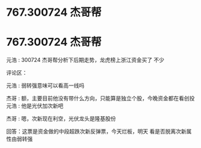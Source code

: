 # 767.300724 杰哥帮

# 767.300724 杰哥帮

元浩 : 300724 杰哥帮分析下后期走势，龙虎榜上浙江资金买了 不少

评论区：

元浩 : 弱转强意味可以看高一线吗

杰哥 : 额，主要目前他没有带什么方向，只能算是独立个股，今晚资金都在看创投 元浩 : 他是光伏加次新吧

杰哥 : 嗯，次新现在利空，光伏龙头是隆基股份

回答：这票是资金做的中段超跌次新反弹票，今天烂板，明天 看是否脱离次新属性由弱转强
